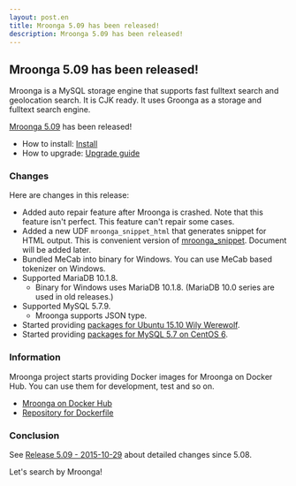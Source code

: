 ```yaml
---
layout: post.en
title: Mroonga 5.09 has been released!
description: Mroonga 5.09 has been released!
---
```


## Mroonga 5.09 has been released!

Mroonga is a MySQL storage engine that supports fast fulltext search and geolocation search. It is CJK ready. It uses Groonga as a storage and fulltext search engine.

[Mroonga 5.09](/docs/news.html#release-5-09) has been released!

* How to install: [Install](/docs/install.html)
* How to upgrade: [Upgrade guide](/docs/upgrade.html)

### Changes

Here are changes in this release:

  * Added auto repair feature after Mroonga is crashed. Note that this feature isn't perfect. This feature can't repair some cases.
  * Added a new UDF `mroonga_snippet_html` that generates snippet for HTML output. This is convenient version of [mroonga_snippet](/docs/reference/udf/mroonga_snippet.html). Document will be added later.
  * Bundled MeCab into binary for Windows. You can use MeCab based tokenizer on Windows.
  * Supported MariaDB 10.1.8.
    * Binary for Windows uses MariaDB 10.1.8. (MariaDB 10.0 series are used in old releases.)
  * Supported MySQL 5.7.9.
    * Mroonga supports JSON type.
  * Started providing [packages for Ubuntu 15.10 Wily Werewolf](/docs/install/ubuntu.html).
  * Started providing [packages for MySQL 5.7 on CentOS 6](/docs/install/centos.html#centos-6-oracle-57).

### Information

Mroonga project starts providing Docker images for Mroonga on Docker Hub. You can use them for development, test and so on.

  * [Mroonga on Docker Hub](https://hub.docker.com/r/groonga/mroonga/)
  * [Repository for Dockerfile](https://github.com/mroonga/docker/)

### Conclusion

See [Release 5.09 - 2015-10-29](/docs/news.html#release-5-09) about detailed changes since 5.08.

Let's search by Mroonga!

